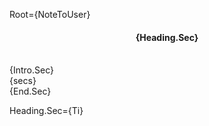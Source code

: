 Root={NoteToUser}<center><h4>{Heading.Sec}</h4></center><br>{Intro.Sec}<br>{secs}<br>{End.Sec}

Heading.Sec={Ti}